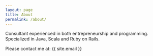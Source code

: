 ```yaml
---
layout: page
title: About
permalink: /about/
---
```


Consultant experienced in both entrepreneurship and programming. Specialized in Java, Scala and Ruby on Rails.


Please contact me at: {{ site.email }}